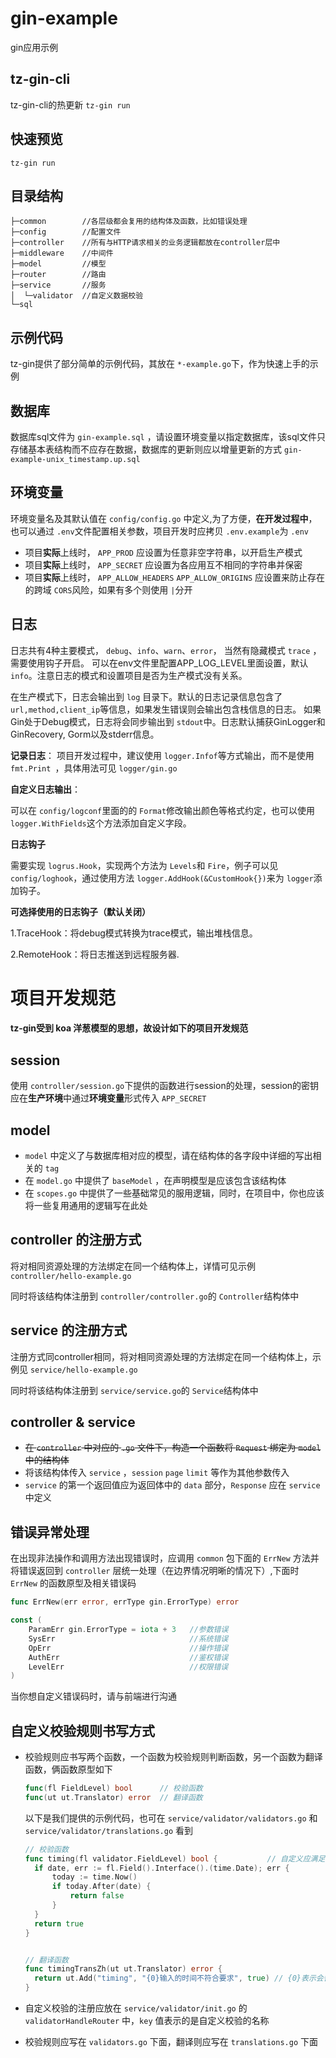 # gin-example

gin应用示例

## tz-gin-cli

tz-gin-cli的热更新 `tz-gin run`

## 快速预览

```
tz-gin run
```

## 目录结构

```
├─common     	//各层级都会复用的结构体及函数，比如错误处理
├─config       	//配置文件
├─controller   	//所有与HTTP请求相关的业务逻辑都放在controller层中
├─middleware   	//中间件
├─model        	//模型
├─router       	//路由
├─service      	//服务
│  └─validator 	//自定义数据校验
└─sql
```

## 示例代码

tz-gin提供了部分简单的示例代码，其放在 `*-example.go`下，作为快速上手的示例

## 数据库

数据库sql文件为 `gin-example.sql` ，请设置环境变量以指定数据库，该sql文件只存储基本表结构而不应存在数据，数据库的更新则应以增量更新的方式 `gin-example-unix_timestamp.up.sql`

## 环境变量

环境变量名及其默认值在 `config/config.go` 中定义,为了方便，**在开发过程中**，也可以通过 `.env`文件配置相关参数，项目开发时应拷贝 `.env.example`为 `.env`

- 项目**实际**上线时， `APP_PROD` 应设置为任意非空字符串，以开启生产模式
- 项目**实际**上线时， `APP_SECRET` 应设置为各应用互不相同的字符串并保密
- 项目**实际**上线时， `APP_ALLOW_HEADERS` `APP_ALLOW_ORIGINS` 应设置来防止存在的跨域 `CORS`风险，如果有多个则使用 `|`分开

## 日志

日志共有4种主要模式， `debug`、`info`、`warn`、`error`， 当然有隐藏模式 `trace` ，需要使用钩子开启。
可以在env文件里配置APP_LOG_LEVEL里面设置，默认`info`。注意日志的模式和设置项目是否为生产模式没有关系。

在生产模式下，日志会输出到 `log` 目录下。默认的日志记录信息包含了 `url,method,client_ip`等信息，如果发生错误则会输出包含栈信息的日志。
如果Gin处于Debug模式，日志将会同步输出到 `stdout`中。日志默认捕获GinLogger和GinRecovery, Gorm以及stderr信息。

**记录日志**：
项目开发过程中，建议使用 `logger.Infof`等方式输出，而不是使用 `fmt.Print `，具体用法可见 `logger/gin.go`

**自定义日志输出**：

可以在 `config/logconf`里面的的 `Format`修改输出颜色等格式约定，也可以使用 `logger.WithFields`这个方法添加自定义字段。

**日志钩子**

需要实现 `logrus.Hook`，实现两个方法为 `Levels`和 `Fire`，例子可以见 `config/loghook`，通过使用方法 `logger.AddHook(&CustomHook{})`来为 `logger`添加钩子。

**可选择使用的日志钩子（默认关闭）**

1.TraceHook：将debug模式转换为trace模式，输出堆栈信息。

2.RemoteHook：将日志推送到远程服务器.

# 项目开发规范

#### tz-gin受到 koa 洋葱模型的思想，故设计如下的项目开发规范

## session

使用 `controller/session.go`下提供的函数进行session的处理，session的密钥应在**生产环境**中通过**环境变量**形式传入 `APP_SECRET`

## model

- `model` 中定义了与数据库相对应的模型，请在结构体的各字段中详细的写出相关的 `tag`
- 在 `model.go` 中提供了 `baseModel` ，在声明模型是应该包含该结构体
- 在 `scopes.go` 中提供了一些基础常见的服用逻辑，同时，在项目中，你也应该将一些复用通用的逻辑写在此处

## controller 的注册方式

将对相同资源处理的方法绑定在同一个结构体上，详情可见示例 `controller/hello-example.go`

同时将该结构体注册到 `controller/controller.go`的 `Controller`结构体中

## service 的注册方式

注册方式同controller相同，将对相同资源处理的方法绑定在同一个结构体上，示例见 `service/hello-example.go`

同时将该结构体注册到 `service/service.go`的 `Service`结构体中

## controller & service

- ~~在 `controller` 中对应的 `.go` 文件下，构造一个函数将 `Request` 绑定为 `model` 中的结构体~~
- 将该结构体传入 `service` ，`session` `page` `limit` 等作为其他参数传入
- `service` 的第一个返回值应为返回体中的 `data` 部分，`Response` 应在 `service` 中定义

## 错误异常处理

在出现非法操作和调用方法出现错误时，应调用 `common` 包下面的 `ErrNew` 方法并将错误返回到 `controller` 层统一处理（在边界情况明晰的情况下）,下面时 `ErrNew` 的函数原型及相关错误码

```go
func ErrNew(err error, errType gin.ErrorType) error

const (
	ParamErr gin.ErrorType = iota + 3   //参数错误
	SysErr                              //系统错误
	OpErr                               //操作错误
	AuthErr                             //鉴权错误
	LevelErr                            //权限错误
)
```

当你想自定义错误码时，请与前端进行沟通

## 自定义校验规则书写方式

- 校验规则应书写两个函数，一个函数为校验规则判断函数，另一个函数为翻译函数，俩函数原型如下

  ```go
  func(fl FieldLevel) bool		// 校验函数
  func(ut ut.Translator) error	// 翻译函数

  ```
  以下是我们提供的示例代码，也可在 `service/validator/validators.go` 和 `service/validator/translations.go` 看到

  ```go
  // 校验函数
  func timing(fl validator.FieldLevel) bool {			// 自定义应满足的时间
  	if date, err := fl.Field().Interface().(time.Date); err {
  		today := time.Now()
  		if today.After(date) {
  			return false
  		}
  	}
  	return true
  }


  // 翻译函数
  func timingTransZh(ut ut.Translator) error {
  	return ut.Add("timing", "{0}输入的时间不符合要求", true) // {0}表示会替代加了该校验的字段
  }
  ```
- 自定义校验的注册应放在 `service/validator/init.go` 的 `validatorHandleRouter` 中，`key` 值表示的是自定义校验的名称
- 校验规则应写在 `validators.go` 下面，翻译则应写在 `translations.go` 下面
